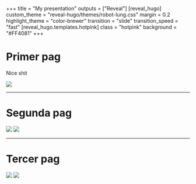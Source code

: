 +++
title = "My presentation"
outputs = ["Reveal"]
[reveal_hugo]
custom_theme = "reveal-hugo/themes/robot-lung.css"
margin = 0.2
highlight_theme = "color-brewer"
transition = "slide"
transition_speed = "fast"
[reveal_hugo.templates.hotpink]
class = "hotpink"
background = "#FF4081"
+++

# Primer pag

Nice shit

<img class="special-img-class" src="/images/cheems.jpg" />

---

# Segunda pag

<img class="special-img-class" src="/images/cheems.jpg" />
<img class="special-img-class" src="/images/cheems.jpg" />

---

# Tercer pag

<img class="special-img-class" src="/images/cheems.jpg" />
<img class="special-img-class" src="/images/cheems.jpg" />
